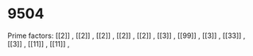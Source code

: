 # 9504

Prime factors: [[2]] , [[2]] , [[2]] , [[2]] , [[2]] , [[3]] , [[99]] , [[3]] , [[33]] , [[3]] , [[11]] , [[11]] , 